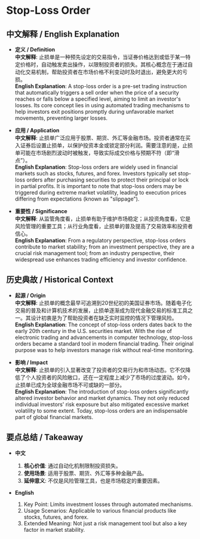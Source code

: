 # Stop-Loss Order

## 中文解释 / English Explanation

* **定义 / Definition**  
  **中文解释**: 止损单是一种预先设定的交易指令，当证券价格达到或低于某一特定价格时，自动触发卖出操作，以限制投资者的损失。其核心概念在于通过自动化交易机制，帮助投资者在市场价格不利变动时及时退出，避免更大的亏损。  
  **English Explanation**: A stop-loss order is a pre-set trading instruction that automatically triggers a sell order when the price of a security reaches or falls below a specified level, aiming to limit an investor's losses. Its core concept lies in using automated trading mechanisms to help investors exit positions promptly during unfavorable market movements, preventing larger losses.

* **应用 / Application**  
  **中文解释**: 止损单广泛应用于股票、期货、外汇等金融市场。投资者通常在买入证券后设置止损单，以保护投资本金或锁定部分利润。需要注意的是，止损单可能在市场剧烈波动时被触发，导致实际成交价格与预期不符（即“滑点”）。  
  **English Explanation**: Stop-loss orders are widely used in financial markets such as stocks, futures, and forex. Investors typically set stop-loss orders after purchasing securities to protect their principal or lock in partial profits. It is important to note that stop-loss orders may be triggered during extreme market volatility, leading to execution prices differing from expectations (known as "slippage").

* **重要性 / Significance**  
  **中文解释**: 从监管角度看，止损单有助于维护市场稳定；从投资角度看，它是风险管理的重要工具；从行业角度看，止损单的普及提高了交易效率和投资者信心。  
  **English Explanation**: From a regulatory perspective, stop-loss orders contribute to market stability; from an investment perspective, they are a crucial risk management tool; from an industry perspective, their widespread use enhances trading efficiency and investor confidence.

## 历史典故 / Historical Context

* **起源 / Origin**  
  **中文解释**: 止损单的概念最早可追溯到20世纪初的美国证券市场。随着电子化交易的普及和计算机技术的发展，止损单逐渐成为现代金融交易的标准工具之一。其设计初衷是为了帮助投资者在缺乏实时监控的情况下管理风险。  
  **English Explanation**: The concept of stop-loss orders dates back to the early 20th century in the U.S. securities market. With the rise of electronic trading and advancements in computer technology, stop-loss orders became a standard tool in modern financial trading. Their original purpose was to help investors manage risk without real-time monitoring.

* **影响 / Impact**  
  **中文解释**: 止损单的引入显著改变了投资者的交易行为和市场动态。它不仅降低了个人投资者的风险敞口，还在一定程度上减少了市场的过度波动。如今，止损单已成为全球金融市场不可或缺的一部分。  
  **English Explanation**: The introduction of stop-loss orders significantly altered investor behavior and market dynamics. They not only reduced individual investors' risk exposure but also mitigated excessive market volatility to some extent. Today, stop-loss orders are an indispensable part of global financial markets.

## 要点总结 / Takeaway

* **中文**  
  1. **核心价值**: 通过自动化机制限制投资损失。
  2. **使用场景**: 适用于股票、期货、外汇等多种金融产品。
  3. **延伸意义**: 不仅是风险管理工具，也是市场稳定的重要因素。

* **English**  
  1. Key Point: Limits investment losses through automated mechanisms.
  2. Usage Scenarios: Applicable to various financial products like stocks, futures, and forex.
  3. Extended Meaning: Not just a risk management tool but also a key factor in market stability.